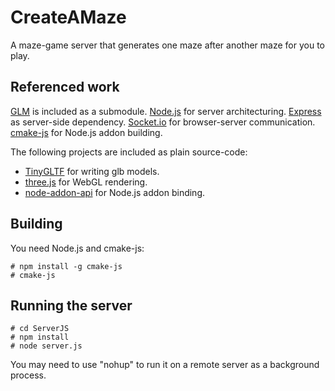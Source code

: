 # CreateAMaze

A maze-game server that generates one maze after another maze for you to play.

## Referenced work

[GLM](https://github.com/g-truc/glm) is included as a submodule.
[Node.js](https://nodejs.org/) for server architecturing.
[Express](https://expressjs.com/) as server-side dependency.
[Socket.io](https://socket.io/docs/v4/) for browser-server communication.
[cmake-js](https://github.com/cmake-js/cmake-js) for Node.js addon building.

The following projects are included as plain source-code:

* [TinyGLTF](https://github.com/syoyo/tinygltf) for writing glb models.
* [three.js](https://threejs.org/) for WebGL rendering.
* [node-addon-api](https://github.com/nodejs/node-addon-api) for Node.js addon binding.

## Building

You need Node.js and cmake-js:

```
# npm install -g cmake-js
# cmake-js
```

## Running the server

```
# cd ServerJS
# npm install
# node server.js
```
You may need to use "nohup" to run it on a remote server as a background process.

